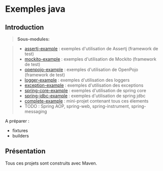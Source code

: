 Exemples java
===================

Introduction
-------------

> **Sous-modules:**

> - [assertj-example](assertj-example) : exemples d'utilisation de Assertj (framework de test)
> - [mockito-example](mockito-example) : exemples d'utilisation de Mockito (framework de test)
> - [openpojo-example](openpojo-example) : exemples d'utilisation de OpenPojo (framework de test)
> - [logger-example](logger-example) : exemples d'utilisation des loggers
> - [exception-example](exception-example) : exemples d'utilisation des exceptions
> - [spring-core-example](spring-core-example) : exemples d'utilisation de spring core
> - [spring-jdbc-example](spring-jdbc-example) : exemples d'utilisation de spring jdbc
> - [complete-example](complete-example) : mini-projet contenant tous ces élements
> - TODO : Spring AOP, spring-web, spring-instrument, spring-messaging

A préparer : 
- fixtures
- builders


Présentation
-------------
Tous ces projets sont construits avec Maven.

